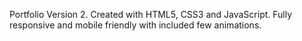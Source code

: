 Portfolio Version 2. Created with HTML5, CSS3 and JavaScript. Fully responsive and mobile friendly with included few animations.

